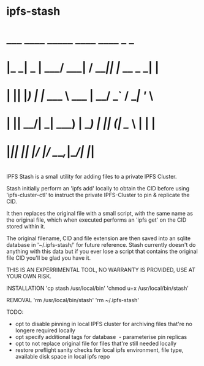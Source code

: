 # ipfs-stash
#
#  ___ ____  _____ ____    ____  _            _     
# |_ _|  _ \|  ___/ ___|  / ___|| |_ __ _ ___| |__  
#  | || |_) | |_  \___ \  \___ \| __/ _` / __| '_ \ 
#  | ||  __/|  _|  ___) |  ___) | || (_| \__ \ | | |
# |___|_|   |_|   |____/  |____/ \__\__,_|___/_| |_|
#

IPFS Stash is a small utility for adding files to a private IPFS Cluster. 

Stash initially perform an 'ipfs add' locally to obtain the CID before using 'ipfs-cluster-ctl' to instruct the private IPFS-Cluster to pin & replicate the CID.

It then replaces the original file with a small script, with the same name as the original file, which when executed performs an 'ipfs get' on the CID stored within it.

The original filename, CID and file extension are then saved into an sqlite database in '~/.ipfs-stash/' for future reference. Stash currently doesn't do anything with this data but if you ever lose a script that contains the original file CID you'll be glad you have it.

THIS IS AN EXPERRIMENTAL TOOL, NO WARRANTY IS PROVIDED, USE AT YOUR OWN RISK.

INSTALLATION
'cp stash /usr/local/bin'
'chmod u+x /usr/local/bin/stash'

REMOVAL
'rm /usr/local/bin/stash'
'rm ~/.ipfs-stash'

TODO:
 - opt to disable pinning in local IPFS cluster for archiving files that're no longere required locally
 - opt specify additional tags for database
 - parameterise pin replicas
 - opt to not replace original file for files that're still needed locally
 - restore preflight sanity checks for local ipfs environment, file type, available disk space in local ipfs repo